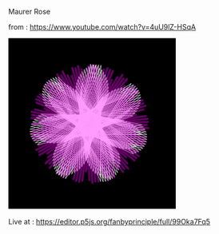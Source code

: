 Maurer Rose

from : https://www.youtube.com/watch?v=4uU9lZ-HSqA

![](maurer.png)

Live at : https://editor.p5js.org/fanbyprinciple/full/99Oka7Fq5


